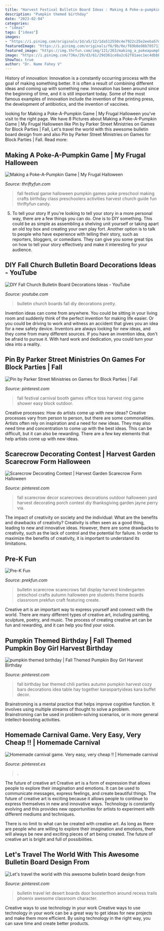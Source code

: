 ```yaml
---
title: "Harvest Festival Bulletin Board Ideas : Making A Poke-a-pumpkin Game"
description: "Pumpkin themed birthday"
date: "2023-02-04"
categories:
- "ideas"
tags: ["ideas"]
images:
- "https://i.pinimg.com/originals/1d/a5/12/1da512550c4e7922c25e2eeba57d41c9.jpg"
featuredImage: "https://i.pinimg.com/originals/f6/9b/0e/f69b0e98b7057133718fbd5738c38d66.jpg"
featured_image: "https://img.thrfun.com/img/121/263/making_a_pokeapumpkin_game_fancy2.jpg"
image: "https://i.pinimg.com/736x/29/d3/61/29d361ce8a2c62f81aec1ec4dbbba5c0--bulletin-board-design-bulletin-boards.jpg"
ShowToc: true
author: "Dr. Name Fahey V"
---
```



History of innovation:
Innovation is a constantly occurring process with the goal of making something better. It is often a result of combining different ideas and coming up with something new. Innovation has been around since the beginning of time, and it is still important today. Some of the most famous examples of innovation include the invention of the printing press, the development of antibiotics, and the invention of vaccines.

	

		
looking for Making a Poke-A-Pumpkin Game | My Frugal Halloween you've visit to the right page. We have 8 Pictures about Making a Poke-A-Pumpkin Game | My Frugal Halloween like Pin by Parker Street Ministries on Games for Block Parties | Fall, Let&#039;s travel the world with this awesome bulletin board design from and also Pin by Parker Street Ministries on Games for Block Parties | Fall. Read more:
		
    
## Making A Poke-A-Pumpkin Game | My Frugal Halloween

<img loading=lazy src="https://img.thrfun.com/img/121/263/making_a_pokeapumpkin_game_fancy2.jpg" onerror="this.onerror=null;this.src='https://tse4.mm.bing.net/th?id=OIP.e0-2UNj8H0k3tl2nv-mhTgAAAA&amp;pid=15.1';" alt="Making a Poke-A-Pumpkin Game | My Frugal Halloween">

_Source: thriftyfun.com_

>fall festival game halloween pumpkin games poke preschool making crafts birthday class preschoolers activities harvest church guide fun thriftyfun candy. 

	

5. To tell your story
If you're looking to tell your story in a more personal way, there are a few things you can do. One is to DIY something. This could be as simple as assembling a shelving unit yourself or taking apart an old toy box and creating your own play fort. Another option is to talk to people who have experience with telling their story, such as reporters, bloggers, or comedians. They can give you some great tips on how to tell your story effectively and make it interesting for your audience.

    
## DIY Fall Church Bulletin Board Decorations Ideas - YouTube

<img loading=lazy src="https://i.ytimg.com/vi/TrsT8ls6te8/maxresdefault.jpg" onerror="this.onerror=null;this.src='https://tse4.mm.bing.net/th?id=OIP.5rn4pb2shcLla4hEkmsm5AHaEK&amp;pid=15.1';" alt="DIY Fall Church Bulletin Board Decorations Ideas - YouTube">

_Source: youtube.com_

>bulletin church boards fall diy decorations pretty. 

	

Invention ideas can come from anywhere. You could be sitting in your living room and suddenly think of the perfect invention for making life easier. Or you could be driving to work and witness an accident that gives you an idea for a new safety device. Inventors are always looking for new ideas, and they come from many different sources. If you have an invention idea, don't be afraid to pursue it. With hard work and dedication, you could turn your idea into a reality.

    
## Pin By Parker Street Ministries On Games For Block Parties | Fall

<img loading=lazy src="https://i.pinimg.com/originals/d6/a0/32/d6a032b97fb1b5a7d950c67b8192f836.jpg" onerror="this.onerror=null;this.src='https://tse4.mm.bing.net/th?id=OIP.DzfiLHjQrFSV8DMMNBMEuwHaLH&amp;pid=15.1';" alt="Pin by Parker Street Ministries on Games for Block Parties | Fall">

_Source: pinterest.com_

>fall festival carnival booth games office toss harvest ring game shower easy block outdoor. 

	

Creative processes: How do artists come up with new ideas?
Creative processes vary from person to person, but there are some commonalities. Artists often rely on inspiration and a need for new ideas. They may also need time and concentration to come up with the best ideas. This can be difficult, but it can also be rewarding. There are a few key elements that help artists come up with new ideas.

    
## Scarecrow Decorating Contest | Harvest Garden Scarecrow Form Halloween

<img loading=lazy src="https://i.pinimg.com/736x/ce/19/89/ce1989621e76fff02327886748686554--scarecrow-ideas-fall-scarecrows.jpg" onerror="this.onerror=null;this.src='https://tse4.mm.bing.net/th?id=OIP.evs83E5b-YcEWchXr4PaBwHaJ6&amp;pid=15.1';" alt="Scarecrow Decorating Contest | Harvest Garden Scarecrow Form Halloween">

_Source: pinterest.com_

>fall scarecrow decor scarecrows decorations outdoor halloween yard harvest decorating porch contest diy thanksgiving garden jayne perry via. 

	

The impact of creativity on society and the individual: What are the benefits and drawbacks of creativity?
Creativity is often seen as a good thing, leading to new and innovative ideas. However, there are some drawbacks to creativity, such as the lack of control and the potential for failure. In order to maximize the benefits of creativity, it is important to understand its limitations.

    
## Pre-K Fun

<img loading=lazy src="http://www.prekfun.com/THEMES/PREKthemes/S-Z/Scarecrows/Photos/MrsValsScarecrows2.jpg" onerror="this.onerror=null;this.src='https://tse4.mm.bing.net/th?id=OIP.kr5WUlgvsNmiFK7eAFnCHwAAAA&amp;pid=15.1';" alt="Pre-K Fun">

_Source: prekfun.com_

>bulletin scarecrow scarecrows fall display harvest kindergarten preschool crafts autumn halloween pre students theme boards classroom prekfun craft featuring create. 

	

Creative art is an important way to express yourself and connect with the world. There are many different types of creative art, including painting, sculpture, poetry, and music. The process of creating creative art can be fun and rewarding, and it can help you find your voice.

    
## Pumpkin Themed Birthday | Fall Themed Pumpkin Boy Girl Harvest Birthday

<img loading=lazy src="https://i.pinimg.com/originals/1d/a5/12/1da512550c4e7922c25e2eeba57d41c9.jpg" onerror="this.onerror=null;this.src='https://tse4.mm.bing.net/th?id=OIP.N5qcWBUjD9RMN7pgrbOtDAAAAA&amp;pid=15.1';" alt="pumpkin themed birthday | Fall Themed Pumpkin Boy Girl Harvest Birthday">

_Source: pinterest.com_

>fall birthday bar themed chili parties autumn pumpkin harvest cozy bars decorations idea table hay together karaspartyideas kara buffet decor. 

	

Brainstroming is a mental practice that helps improve cognitive function. It involves using multiple streams of thought to solve a problem. Brainstroming can be used in problem-solving scenarios, or in more general intellect-boosting activities.

    
## Homemade Carnival Game. Very Easy, Very Cheap !! | Homemade Carnival

<img loading=lazy src="https://i.pinimg.com/originals/f6/9b/0e/f69b0e98b7057133718fbd5738c38d66.jpg" onerror="this.onerror=null;this.src='https://tse1.mm.bing.net/th?id=OIP.fJ1KjchMymbZmdEYHICBhAHaJ4&amp;pid=15.1';" alt="Homemade carnival game. Very easy, very cheap !! | Homemade carnival">

_Source: pinterest.es_

>. 

	

The future of creative art
Creative art is a form of expression that allows people to explore their imagination and emotions. It can be used to communicate messages, express feelings, and create beautiful things.
The future of creative art is exciting because it allows people to continue to express themselves in new and innovative ways. Technology is constantly evolving and this provides new opportunities for artists to experiment with different mediums and techniques.

There is no limit to what can be created with creative art. As long as there are people who are willing to explore their imagination and emotions, there will always be new and exciting pieces of art being created. The future of creative art is bright and full of possibilities.

    
## Let&#039;s Travel The World With This Awesome Bulletin Board Design From

<img loading=lazy src="https://i.pinimg.com/736x/29/d3/61/29d361ce8a2c62f81aec1ec4dbbba5c0--bulletin-board-design-bulletin-boards.jpg" onerror="this.onerror=null;this.src='https://tse4.mm.bing.net/th?id=OIP.GxPaLvNAH0xUXbk6nfFnZwHaD7&amp;pid=15.1';" alt="Let&#039;s travel the world with this awesome bulletin board design from">

_Source: pinterest.com_

>bulletin travel let desert boards door boosterthon around recess trails phoenix awesome classroom character. 

	

Creative ways to use technology in your work
Creative ways to use technology in your work can be a great way to get ideas for new projects and make them more efficient. By using technology in the right way, you can save time and create better products.

